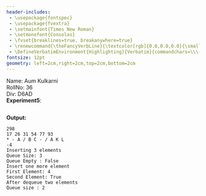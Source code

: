 ```yaml
---
header-includes:
 - \usepackage{fontspec}
 - \usepackage{fvextra}
 - \setmainfont{Times New Roman}
 - \setmonofont{Consolas}
 - \fvset{breaklines=true, breakanywhere=true}
 - \renewcommand{\theFancyVerbLine}{\textcolor[rgb]{0.0,0.0,0.0}{\small\arabic{FancyVerbLine}}}
 - \DefineVerbatimEnvironment{Highlighting}{Verbatim}{commandchars=\\\{\}, frame=leftline, numbersep=4pt, framesep=4pt}
fontsize: 12pt
geometry: left=2cm,right=2cm,top=2cm,bottom=2cm
---
```

Name: Aum Kulkarni  
RollNo: 36  
Div: D6AD  
**Experiment5**:
```{.py include="driver.py" .numberLines}
```
**Output:**
```
298
17 26 31 54 77 93
* - A / B C - / A K L
-4
Inserting 3 elements
Queue Size: 3
Queue Empty : False
Insert one more element
First Element: 4
Second Element: True
After dequeue two elements
Queue size : 2
```
&nbsp;

```{.py include="priorityqueue.py" .numberLines}
```
&nbsp;
```{.py include="stack_app/__init__.py" .numberLines}
```
```{.py include="stack_app/in_pre.py" .numberLines}
```
```{.py include="stack_app/post_eval.py" .numberLines}
```
&nbsp;

```{.py include="linkedlist_ops/__init__.py" .numberLines}
```
```{.py include="linkedlist_ops/node.py" .numberLines}
```
```{.py include="linkedlist_ops/linkedlist.py" .numberLines}
```
```{.py include="linkedlist_ops/add_ll.py" .numberLines}
```
```{.py include="linkedlist_ops/sort_ll.py" .numberLines}
```

```{.py include="linkedlist_ops/sample_ll.py" .numberLines}
```